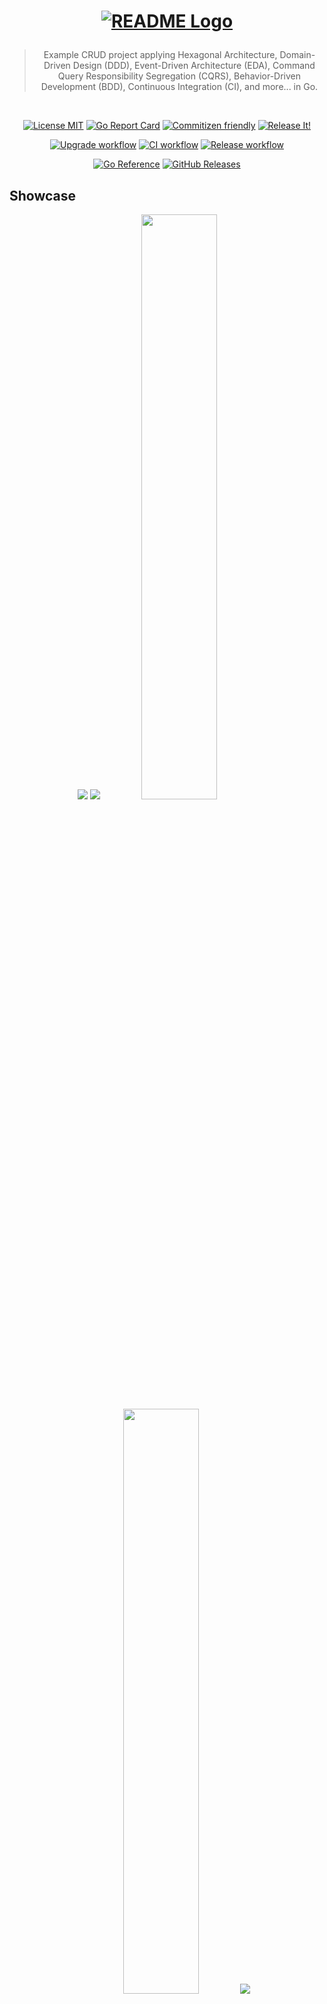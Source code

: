 <h1 align="center">

<!-- [![README Logo](https://raw.githubusercontent.com/bastean/codexgo/main/assets/readme/logo.png)](https://github.com/bastean) -->

[![README Logo](assets/readme/logo.png)](https://github.com/bastean/codexgo)

</h1>

<div align="center">

> Example CRUD project applying Hexagonal Architecture, Domain-Driven Design (DDD), Event-Driven Architecture (EDA), Command Query Responsibility Segregation (CQRS), Behavior-Driven Development (BDD), Continuous Integration (CI), and more... in Go.

</div>

<br />

<div align="center">

[![License MIT](https://img.shields.io/badge/license-MIT-blue.svg)](LICENSE)
[![Go Report Card](https://goreportcard.com/badge/github.com/bastean/codexgo/v4)](https://goreportcard.com/report/github.com/bastean/codexgo/v4)
[![Commitizen friendly](https://img.shields.io/badge/commitizen-friendly-brightgreen.svg)](https://github.com/commitizen/cz-cli)
[![Release It!](https://img.shields.io/badge/%F0%9F%93%A6%F0%9F%9A%80-release--it-orange.svg)](https://github.com/release-it/release-it)

</div>

<div align="center">

[![Upgrade workflow](https://github.com/bastean/codexgo/actions/workflows/upgrade.yml/badge.svg)](https://github.com/bastean/codexgo/actions/workflows/upgrade.yml)
[![CI workflow](https://github.com/bastean/codexgo/actions/workflows/ci.yml/badge.svg)](https://github.com/bastean/codexgo/actions/workflows/ci.yml)
[![Release workflow](https://github.com/bastean/codexgo/actions/workflows/release.yml/badge.svg)](https://github.com/bastean/codexgo/actions/workflows/release.yml)

</div>

<div align="center">

[![Go Reference](https://pkg.go.dev/badge/github.com/bastean/codexgo/v4.svg)](https://pkg.go.dev/github.com/bastean/codexgo/v4)
[![GitHub Releases](https://img.shields.io/github/v/release/bastean/codexgo.svg)](https://github.com/bastean/codexgo/releases)

</div>

## Showcase

<div align="center">

<img src="assets/readme/desktop-home.png" />

<img src="assets/readme/desktop-dashboard.png" />

<img width="49%" src="assets/readme/mobile-home.png" />

<img width="49%" src="assets/readme/mobile-dashboard.png" />

<img src="assets/readme/mail-confirm-account.png" />

</div>

## Usage

### Docker (Demo)

> [!NOTE]
>
> - [System Requirements](#locally)
> - In the Demo version, the link to confirm the account is sent through the Terminal.
>   - _"Hi \<username\>, please confirm your account through this link: \<link\>"_
> - We can define our own **SMTP** configuration in the [.env.demo](deployments/.env.demo) file by simply modifying the `CODEXGO_SMTP_*` variables, then we will be able to receive the links by mail.

```bash
make demo
```

## Features

### Project Layout

- Based on [Standard Go Project Layout](https://github.com/golang-standards/project-layout).

### Git

- Hooks managed by [husky](https://github.com/typicode/husky):
  - Pre-Push:
    - Scanning Repository for leaks using [TruffleHog CLI](https://github.com/trufflesecurity/trufflehog) and [Trivy](https://github.com/aquasecurity/trivy)
  - Pre-Commit: [lint-staged](https://github.com/lint-staged/lint-staged)
    - Scanning files for leaks using [TruffleHog CLI](https://github.com/trufflesecurity/trufflehog?tab=readme-ov-file#8-scan-individual-files-or-directories)
    - Formatting
  - Commit-Msg: [commitlint](https://github.com/conventional-changelog/commitlint)
    - Check [Conventional Commits](https://www.conventionalcommits.org) rules
- Commit message helper using [Commitizen](https://github.com/commitizen/cz-cli).
  - Interactive prompt that allows you to write commits following the [Conventional Commits](https://www.conventionalcommits.org) rules:
    ```bash
    make commit
    ```

### Linting/Formatting Tools

- Go: **staticcheck** and **gofmt**.
- templ: **templ fmt**.
- Gherkin: **Cucumber extension**.
- Others: **Prettier cli/extension**.

### Scanners

- [TruffleHog CLI](https://github.com/trufflesecurity/trufflehog): Secrets.
- [Trivy](https://github.com/aquasecurity/trivy): Secrets, Vulnerabilities and Misconfigurations.
- [OSV-Scanner](https://github.com/google/osv-scanner): Vulnerabilities.

### Testing Packages

- Random data generator: [Gofakeit](https://github.com/brianvoe/gofakeit).
- Unit/Integration: [Testify](https://github.com/stretchr/testify).
- Acceptance: [Testify](https://github.com/stretchr/testify), [Godog (Cucumber)](https://github.com/cucumber/godog) and [Playwright](https://github.com/playwright-community/playwright-go).

### Releases

- Automatically managed by [Release It!](https://github.com/release-it/release-it):
  - Before/After Hooks for:
    - Linting
    - Testing
  - Bump version based on [Conventional Commits](https://www.conventionalcommits.org) and [SemVer](https://semver.org/):
    - CHANGELOG generator
    - Commits and Tags generator
    - GitHub Releases

### GitHub

- Actions for:
  - Setup Languages and Dependencies
- Workflows running:
  - Automatically (Triggered by **Push** or **Pull requests**):
    - Secrets Scanning ([TruffleHog Action](https://github.com/trufflesecurity/trufflehog?tab=readme-ov-file#octocat-trufflehog-github-action))
    - Linting
    - Testing
  - Manually (Using the **Actions tab** on GitHub):
    - Upgrade Dependencies
    - Automate Release
- Issue Templates **(Defaults)**.

### Devcontainer

- Multiple Features already pre-configured:
  - Go
  - Node
  - Docker in Docker
- Extensions and their respective settings to work with:
  - Go
  - templ
  - Cucumber
    - Gherkin
  - Prettier
  - Better Comments
  - Todo Tree
  - cSpell

### Docker

- Dockerfile
  - **Multi-stage builds**:
    - Development
    - Testing
    - Build
    - Production
- Compose
  - Switched by ENVs.

### Message Broker

- Routing Key based on [AsyncAPI Topic Definition](https://github.com/fmvilas/topic-definition).

### Security

- Form validation at the client using [Fomantic - Form Validation](https://fomantic-ui.com/behaviors/form.html).
  - On the server, the validations are performed using the **Value Objects** defined in the **Context**.
- Data **authentication** via **JWT** managed by **Session Cookies**.
- Account confirmation via **Mail** or **Terminal**.
- Password hashing using [Bcrypt](https://pkg.go.dev/golang.org/x/crypto/bcrypt).
- Requests **Rate Limiting**.
- Server log files.

### Scripts

- [syncenv](scripts/syncenv/syncenv.go)
  - Synchronize all **.env\*** files in the directory using an **.env** model.
- [copydeps](scripts/copydeps/copydeps.go)
  - Copies the files required by the browser dependencies from the **node_modules** folder and places them inside the **static** folder on the server.
- [upgrade](scripts/upgrade/upgrade.go)
  - Perform the following steps to upgrade the project:
    - Upgrade Go, Node and Tools.
    - Linting and Testing.
    - Commit upgrades.
- [run](deployments/run.sh)
  - Display the logs and redirect them to a file whose name depends on the time at which the service was run.
  - Used in Production Image.

## Basic Workflow (Domain > (Infrastructure | Application) > Presentation)

### Bounded Context (App/Business/Department) > Modules (Troubleshooting) > Layers (Domain, Infrastructure & Application)

- **Domain (Logic Core)**
  - Value Objects (Entities)
    - Mother Creators
    - Unit Tests
  - Messages (Event/Command)
    - Mother Creators
  - Aggregates (Sets of Entities)
    - Aggregate Root (Core Set)
    - Mother Creators
  - Role Interfaces (Ports)
    - Repository
    - Broker
  - Model Interfaces
    - Use Cases
    - Handlers/Consumers
  - Services (Abstract Logic)
  - Errors (Management)
- **Infrastructure (Port Adapters)**
  - Persistence
    - Repository Mocks
    - Implementations (Adapters)
    - Integration Tests
  - Communication
    - Broker Mocks
    - Implementations (Adapters)
    - Integration Tests
- **Application (Orchestration of Domain Logic)**
  - Use Cases
    - Implementations
  - Commands
    - Mother Creators
  - Queries/Responses
    - Mother Creators
  - Handlers/Consumers
    - Implementations
    - Unit Tests

### App > Server > (Presentation)

- **Presentation (Consumers of Bounded Context Modules)**
  - Services (Mapping)
    - Centralize Imports
  - Server
    - Templates
    - Handlers
    - Routes
    - Features (Gherkin)
      - Acceptance Tests

### Idiomatic

- **Domain**
  - `errors.New*()`, `errors.BubbleUp()` & `errors.Panic()`
    - Only in the "Domain" can we throw a `panic()`.
- **Infrastructure**
  - `Open()` & `Close()`
    - `session`
  - `errors.New*()` & `errors.BubbleUp()`
- **Application**
  - `Run()`, `Handle()` & `On()`
  - `errors.New*()` & `errors.BubbleUp()`
- **Modules**
  - `Start()` & `Stop()`
  - `errors.BubbleUp()`
- **Services / Apps**
  - `Up()` & `Down()`
    - `log.[Wrap]()`
  - `errors.New*()` & `errors.BubbleUp()`
- **Main**
  - `log.Fatal()` & `log.[Wrap]()`
    - Only `main()` can use `log.Fatal()`.
- **Logs**
  - `[embed]`
    - We use `[]` to "embed" external values such as error messages, fields, etc... inside our messages.

## First Steps

### Clone

#### HTTPS

```bash
git clone https://github.com/bastean/codexgo.git && cd codexgo
```

#### SSH

```bash
git clone git@github.com:bastean/codexgo.git && cd codexgo
```

### Initialize

#### Dev Container (recommended)

1. System Requirements

   - [Docker](https://docs.docker.com/get-docker)

     - [Dev Containers](https://marketplace.visualstudio.com/items?itemName=ms-vscode-remote.remote-containers)

2. Start VS Code

   ```bash
   code .
   ```

3. Open Command Palette

   - Ctrl+Shift+P

4. Run

   ```txt
   Dev Containers: Reopen in Container
   ```

#### Locally

1. System Requirements

   - [Go](https://go.dev/doc/install)
   - [Node](https://nodejs.org/en/download)
   - [Make](https://www.gnu.org/software/make)
   - [Docker](https://docs.docker.com/get-docker)

2. Run

   ```bash
   make init
   ```

### ZIP

> [!NOTE]
>
> - [System Requirements](#locally)
> - We need to change `<user>` and `<repository>` with our own values.

```bash
curl -sSfLO https://github.com/bastean/codexgo/archive/refs/heads/main.zip \
&& unzip main.zip \
&& mv codexgo-main <repository> \
&& rm main.zip \
&& cd <repository> \
&& make genesis \
&& git commit -m "chore: add codexgo" \
&& git branch -M main \
&& git remote add github https://github.com/<user>/<repository>.git \
&& git push -u github main \
&& git status
```

### GitHub Repository

> [!IMPORTANT]
> These settings are necessary to be able to execute the Actions Workflows.

#### Settings tab

##### Actions

- General

  - Workflow permissions

    - [x] Read and write permissions

##### Secrets and variables

- Actions

  - New repository secret

    - `BOT_GPG_PRIVATE_KEY`

      ```bash
      gpg --armor --export-secret-key [Pub_Key_ID (*-BOT)]
      ```

    - `BOT_GPG_PASSPHRASE`

### Run

#### ENVs

> [!IMPORTANT]
> Before running it, we must initialize the following environment variable files:
>
> - [.env.example](deployments/.env.example)
>   - We will have to create a `.env.(dev|test|prod)` for each runtime environment.
>   - In the [.env.example.demo](deployments/.env.example.demo) file, we can see the values that can be used.
>
> In case we only want to run the **Integration** or **Acceptance** tests, in addition to having the `.env.test` file, we must have the following files created:
>
> - [.env.example.test.integration](deployments/.env.example.test.integration)
>   - Rename the file to `.env.test.integration`.
> - [.env.example.test.acceptance](deployments/.env.example.test.acceptance)
>   - Rename the file to `.env.test.acceptance`.

#### Development

```bash
make compose-dev
```

#### Tests

##### Unit

```bash
make test-unit
```

##### Integration

```bash
make compose-test-integration
```

##### Acceptance

```bash
make compose-test-acceptance
```

##### Unit/Integration/Acceptance

```bash
make compose-tests
```

#### Production

```bash
make compose-prod
```

## Tech Stack

#### Base

- [Go](https://go.dev)
- [Gin](https://gin-gonic.com)
- [templ](https://templ.guide)
  - [Fomantic-UI](https://fomantic-ui.com)
- [RabbitMQ](https://www.rabbitmq.com/tutorials/tutorial-one-go)
- [MongoDB](https://www.mongodb.com/docs/drivers/go)

#### Please see

- [go.mod](go.mod)
- [package.json](package.json)

## Contributing

- Contributions and Feedback are always welcome!
  - [Open a new issue](https://github.com/bastean/codexgo/issues/new/choose)

## License

- [MIT](LICENSE)
